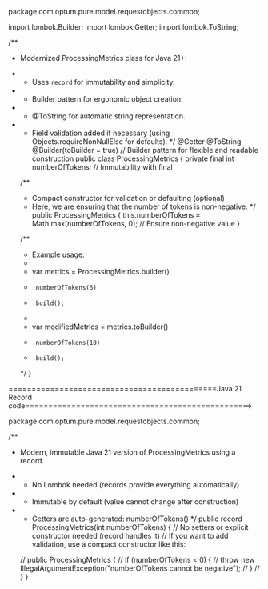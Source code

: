 package com.optum.pure.model.requestobjects.common;

import lombok.Builder;
import lombok.Getter;
import lombok.ToString;

/**
 * Modernized ProcessingMetrics class for Java 21+:
 * - Uses `record` for immutability and simplicity.
 * - Builder pattern for ergonomic object creation.
 * - @ToString for automatic string representation.
 * - Field validation added if necessary (using Objects.requireNonNullElse for defaults).
 */
@Getter
@ToString
@Builder(toBuilder = true) // Builder pattern for flexible and readable construction
public class ProcessingMetrics {
    private final int numberOfTokens; // Immutability with final

    /**
     * Compact constructor for validation or defaulting (optional)
     * Here, we are ensuring that the number of tokens is non-negative.
     */
    public ProcessingMetrics {
        this.numberOfTokens = Math.max(numberOfTokens, 0); // Ensure non-negative value
    }

    /**
     * Example usage:
     * 
     * var metrics = ProcessingMetrics.builder()
     *     .numberOfTokens(5)
     *     .build();
     * 
     * var modifiedMetrics = metrics.toBuilder()
     *     .numberOfTokens(10)
     *     .build();
     */
}

=============================================Java 21 Record code=================================================>

package com.optum.pure.model.requestobjects.common;

/**
 * Modern, immutable Java 21 version of ProcessingMetrics using a record.
 * - No Lombok needed (records provide everything automatically)
 * - Immutable by default (value cannot change after construction)
 * - Getters are auto-generated: numberOfTokens()
 */
public record ProcessingMetrics(int numberOfTokens) {
    // No setters or explicit constructor needed (record handles it)
    // If you want to add validation, use a compact constructor like this:

    // public ProcessingMetrics {
    //     if (numberOfTokens < 0) {
    //         throw new IllegalArgumentException("numberOfTokens cannot be negative");
    //     }
    // }
}

